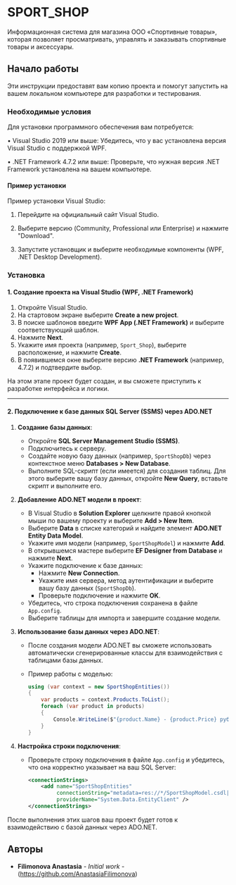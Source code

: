 # SPORT_SHOP

Информационная система для магазина ООО «Спортивные товары», которая позволяет просматривать, управлять и заказывать спортивные товары и аксессуары.

## Начало работы

Эти инструкции предоставят вам копию проекта и помогут запустить на вашем локальном компьютере для разработки и тестирования.

### Необходимые условия

Для установки программного обеспечения вам потребуется:

• Visual Studio 2019 или выше: Убедитесь, что у вас установлена версия Visual Studio с поддержкой WPF.

• .NET Framework 4.7.2 или выше: Проверьте, что нужная версия .NET Framework установлена на вашем компьютере.


#### Пример установки

Пример установки Visual Studio:

1. Перейдите на официальный сайт Visual Studio.

2. Выберите версию (Community, Professional или Enterprise) и нажмите "Download".

3. Запустите установщик и выберите необходимые компоненты (WPF, .NET Desktop Development).

### Установка

#### 1. Создание проекта на Visual Studio (WPF, .NET Framework)

1. Откройте Visual Studio.
2. На стартовом экране выберите **Create a new project**.
3. В поиске шаблонов введите **WPF App (.NET Framework)** и выберите соответствующий шаблон.
4. Нажмите **Next**.
5. Укажите имя проекта (например, `Sport_Shop`), выберите расположение, и нажмите **Create**.
6. В появившемся окне выберите версию **.NET Framework** (например, 4.7.2) и подтвердите выбор.

На этом этапе проект будет создан, и вы сможете приступить к разработке интерфейса и логики.

---

#### 2. Подключение к базе данных SQL Server (SSMS) через ADO.NET

1. **Создание базы данных**:
   - Откройте **SQL Server Management Studio (SSMS)**.
   - Подключитесь к серверу.
   - Создайте новую базу данных (например, `SportShopDb`) через контекстное меню **Databases > New Database**.
   - Выполните SQL-скрипт (если имеется) для создания таблиц. Для этого выберите вашу базу данных, откройте **New Query**, вставьте скрипт и выполните его.

2. **Добавление ADO.NET модели в проект**:
   - В Visual Studio в **Solution Explorer** щелкните правой кнопкой мыши по вашему проекту и выберите **Add > New Item**.
   - Выберите **Data** в списке категорий и найдите элемент **ADO.NET Entity Data Model**.
   - Укажите имя модели (например, `SportShopModel`) и нажмите **Add**.
   - В открывшемся мастере выберите **EF Designer from Database** и нажмите **Next**.
   - Укажите подключение к базе данных:
     - Нажмите **New Connection**.
     - Укажите имя сервера, метод аутентификации и выберите вашу базу данных (`SportShopDb`).
     - Проверьте подключение и нажмите **OK**.
   - Убедитесь, что строка подключения сохранена в файле `App.config`.
   - Выберите таблицы для импорта и завершите создание модели.

3. **Использование базы данных через ADO.NET**:
   - После создания модели ADO.NET вы сможете использовать автоматически сгенерированные классы для взаимодействия с таблицами базы данных.
   - Пример работы с моделью:

     ```csharp
     using (var context = new SportShopEntities())
     {
         var products = context.Products.ToList();
         foreach (var product in products)
         {
             Console.WriteLine($"{product.Name} - {product.Price} руб.");
         }
     }
     ```

4. **Настройка строки подключения**:
   - Проверьте строку подключения в файле `App.config` и убедитесь, что она корректно указывает на ваш SQL Server:

     ```xml
     <connectionStrings>
         <add name="SportShopEntities"
              connectionString="metadata=res://*/SportShopModel.csdl|res://*/SportShopModel.ssdl|res://*/SportShopModel.msl;provider=System.Data.SqlClient;provider connection string=&quot;data source=YourServerName;initial catalog=SportShopDb;integrated security=True;MultipleActiveResultSets=True;App=EntityFramework&quot;"
              providerName="System.Data.EntityClient" />
     </connectionStrings>
     ```

После выполнения этих шагов ваш проект будет готов к взаимодействию с базой данных через ADO.NET.

## Авторы

* **Filimonova Anastasia** - *Initial work* -(https://github.com/AnastasiaFilimonova)


